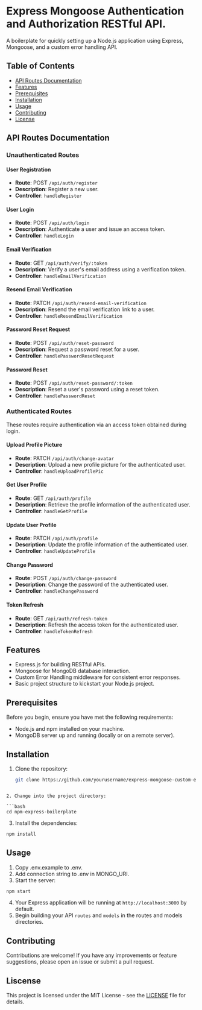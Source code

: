 # Express Mongoose Authentication and Authorization RESTful API.

A boilerplate for quickly setting up a Node.js application using Express, Mongoose, and a custom error handling API.

## Table of Contents
- [API Routes Documentation](#API)
- [Features](#features)
- [Prerequisites](#prerequisites)
- [Installation](#installation)
- [Usage](#usage)
- [Contributing](#contributing)
- [License](#license)


## API Routes Documentation

### Unauthenticated Routes

#### User Registration

- **Route**: POST `/api/auth/register`
- **Description**: Register a new user.
- **Controller**: `handleRegister`

#### User Login

- **Route**: POST `/api/auth/login`
- **Description**: Authenticate a user and issue an access token.
- **Controller**: `handleLogin`

#### Email Verification

- **Route**: GET `/api/auth/verify/:token`
- **Description**: Verify a user's email address using a verification token.
- **Controller**: `handleEmailVerification`

#### Resend Email Verification

- **Route**: PATCH `/api/auth/resend-email-verification`
- **Description**: Resend the email verification link to a user.
- **Controller**: `handleResendEmailVerification`

#### Password Reset Request

- **Route**: POST `/api/auth/reset-password`
- **Description**: Request a password reset for a user.
- **Controller**: `handlePasswordResetRequest`

#### Password Reset

- **Route**: POST `/api/auth/reset-password/:token`
- **Description**: Reset a user's password using a reset token.
- **Controller**: `handlePasswordReset`

### Authenticated Routes
These routes require authentication via an access token obtained during login.

#### Upload Profile Picture

- **Route**: PATCH `/api/auth/change-avatar`
- **Description**: Upload a new profile picture for the authenticated user.
- **Controller**: `handleUploadProfilePic`

#### Get User Profile

- **Route**: GET `/api/auth/profile`
- **Description**: Retrieve the profile information of the authenticated user.
- **Controller**: `handleGetProfile`

#### Update User Profile

- **Route**: PATCH `/api/auth/profile`
- **Description**: Update the profile information of the authenticated user.
- **Controller**: `handleUpdateProfile`

#### Change Password

- **Route**: POST `/api/auth/change-password`
- **Description**: Change the password of the authenticated user.
- **Controller**: `handleChangePassword`

#### Token Refresh

- **Route**: GET `/api/auth/refresh-token`
- **Description**: Refresh the access token for the authenticated user.
- **Controller**: `handleTokenRefresh`



## Features

- Express.js for building RESTful APIs.
- Mongoose for MongoDB database interaction.
- Custom Error Handling middleware for consistent error responses.
- Basic project structure to kickstart your Node.js project.

## Prerequisites

Before you begin, ensure you have met the following requirements:

- Node.js and npm installed on your machine.
- MongoDB server up and running (locally or on a remote server).

## Installation

1. Clone the repository:

   ```bash
   git clone https://github.com/yourusername/express-mongoose-custom-error-api-boilerplate.git
```

2. Change into the project directory:

```bash
cd npm-express-boilerplate
```

3. Install the dependencies:

```bash
npm install
```
  
## Usage

1. Copy .env.example to .env.
2. Add connection string to .env in MONGO_URI.
3. Start the server:

```bash
npm start
```
4. Your Express application will be running at `http://localhost:3000` by default.
5. Begin building your API `routes` and `models` in the routes and models directories.

## Contributing
Contributions are welcome! If you have any improvements or feature suggestions, please open an issue or submit a pull request.

## Liscense
This project is licensed under the MIT License - see the [LICENSE]() file for details.
